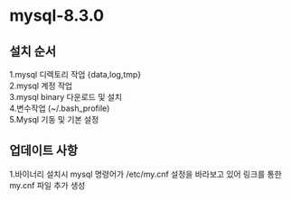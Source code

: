 # mysql-8.3.0

## 설치 순서
1.mysql 디렉토리 작업 {data,log,tmp}<br>
2.mysql 계정 작업<br>
3.mysql binary 다운로드 및 설치<br>
4.변수작업 (~/.bash_profile)<br>
5.Mysql 기동 및 기본 설정<br>

## 업데이트 사항
1.바이너리 설치시 mysql 명령어가 /etc/my.cnf 설정을 바라보고 있어 링크를 통한 my.cnf 파일 추가 생성
